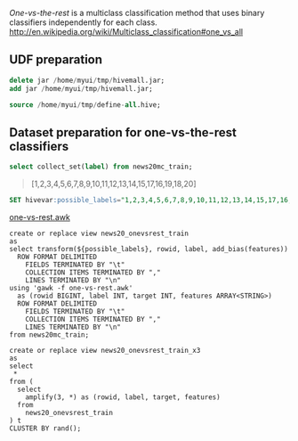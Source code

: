 <!--
  Licensed to the Apache Software Foundation (ASF) under one
  or more contributor license agreements.  See the NOTICE file
  distributed with this work for additional information
  regarding copyright ownership.  The ASF licenses this file
  to you under the Apache License, Version 2.0 (the
  "License"); you may not use this file except in compliance
  with the License.  You may obtain a copy of the License at

    http://www.apache.org/licenses/LICENSE-2.0

  Unless required by applicable law or agreed to in writing,
  software distributed under the License is distributed on an
  "AS IS" BASIS, WITHOUT WARRANTIES OR CONDITIONS OF ANY
  KIND, either express or implied.  See the License for the
  specific language governing permissions and limitations
  under the License.
-->
        
*One-vs-the-rest* is a multiclass classification method that uses binary classifiers independently for each class.
http://en.wikipedia.org/wiki/Multiclass_classification#one_vs_all

## UDF preparation
```sql
delete jar /home/myui/tmp/hivemall.jar;
add jar /home/myui/tmp/hivemall.jar;

source /home/myui/tmp/define-all.hive;
```

## Dataset preparation for one-vs-the-rest classifiers

```sql
select collect_set(label) from news20mc_train;
```
> [1,2,3,4,5,6,7,8,9,10,11,12,13,14,15,17,16,19,18,20]

```sql
SET hivevar:possible_labels="1,2,3,4,5,6,7,8,9,10,11,12,13,14,15,17,16,19,18,20";
```

[one-vs-rest.awk](https://github.com/apache/incubator-hivemall/blob/master/resources/misc/one-vs-rest.awk)

```
create or replace view news20_onevsrest_train
as
select transform(${possible_labels}, rowid, label, add_bias(features))
  ROW FORMAT DELIMITED
    FIELDS TERMINATED BY "\t"
    COLLECTION ITEMS TERMINATED BY ","
    LINES TERMINATED BY "\n"
using 'gawk -f one-vs-rest.awk'
  as (rowid BIGINT, label INT, target INT, features ARRAY<STRING>)
  ROW FORMAT DELIMITED
    FIELDS TERMINATED BY "\t"
    COLLECTION ITEMS TERMINATED BY ","
    LINES TERMINATED BY "\n"
from news20mc_train;

create or replace view news20_onevsrest_train_x3
as
select
 *
from (
  select
    amplify(3, *) as (rowid, label, target, features)
  from
    news20_onevsrest_train
) t
CLUSTER BY rand();
```
